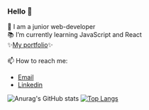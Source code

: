 ### Hello 👋
🌱 I am a junior web-developer<br>
📚 I’m currently learning JavaScript and React<br>
✨[My portfolio](https://alenazavadskaya.site/)✨<br>
<br>
📫 How to reach me: 
- [Email](mailto:helen.zavadskaya@yandex.ru)<br>
- [Linkedin](https://www.linkedin.com/in/alena-z-5aa9b1195/)<br>

![Anurag's GitHub stats](https://github-readme-stats.vercel.app/api?username=AlenaZavadskaya&show_icons=true&theme=radical) [![Top Langs](https://github-readme-stats.vercel.app/api/top-langs/?username=AlenaZavadskaya&layout=compact)](https://github.com/anuraghazra/github-readme-stats)



<!--
**AlenaZavadskaya/AlenaZavadskaya** is a ✨ _special_ ✨ repository because its `README.md` (this file) appears on your GitHub profile.

Here are some ideas to get you started:

- 🔭 I’m currently working on ...
- 🌱 I’m currently learning ...
- 👯 I’m looking to collaborate on ...
- 🤔 I’m looking for help with ...
- 💬 Ask me about ...
- 📫 How to reach me: ...
- 😄 Pronouns: ...
- ⚡ Fun fact: ...
-->
